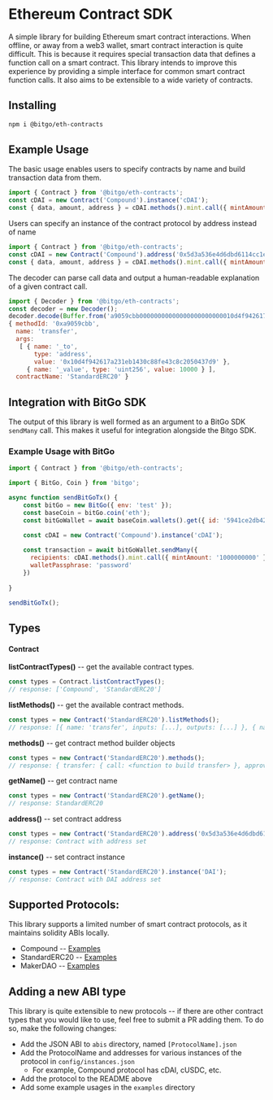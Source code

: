 # Ethereum Contract SDK

A simple library for building Ethereum smart contract interactions. When offline, or away from a web3 wallet, smart 
contract interaction is quite difficult. This is because it requires special transaction data that defines 
a function call on a smart contract. This library intends to improve this experience by providing a simple interface
for common smart contract function calls. It also aims to be extensible to a wide variety of contracts.

## Installing

```bash
npm i @bitgo/eth-contracts
```

## Example Usage


The basic usage enables users to specify contracts by name and build transaction data from them.
```js
import { Contract } from '@bitgo/eth-contracts';
const cDAI = new Contract('Compound').instance('cDAI');
const { data, amount, address } = cDAI.methods().mint.call({ mintAmount: '1000000000' });
```

Users can specify an instance of the contract protocol by address instead of name
```js
import { Contract } from '@bitgo/eth-contracts';
const cDAI = new Contract('Compound').address('0x5d3a536e4d6dbd6114cc1ead35777bab948e3643');
const { data, amount, address } = cDAI.methods().mint.call({ mintAmount: '1000000000' });
```

The decoder can parse call data and output a human-readable explanation of a given contract call.
```js
import { Decoder } from '@bitgo/eth-contracts';
const decoder = new Decoder();
decoder.decode(Buffer.from('a9059cbb00000000000000000000000010d4f942617a231eb1430c88fe43c8c2050437d90000000000000000000000000000000000000000000000000000000000002710', 'hex'));
{ methodId: '0xa9059cbb',
  name: 'transfer',
  args:
   [ { name: '_to',
       type: 'address',
       value: '0x10d4f942617a231eb1430c88fe43c8c2050437d9' },
     { name: '_value', type: 'uint256', value: 10000 } ],
  contractName: 'StandardERC20' }
```


## Integration with BitGo SDK

The output of this library is well formed as an argument to a BitGo SDK `sendMany` call. This makes it useful for 
integration alongside the Bitgo SDK.

### Example Usage with BitGo

```js
import { Contract } from '@bitgo/eth-contracts';

import { BitGo, Coin } from 'bitgo';

async function sendBitGoTx() {
    const bitGo = new BitGo({ env: 'test' });
    const baseCoin = bitGo.coin('eth');
    const bitGoWallet = await baseCoin.wallets().get({ id: '5941ce2db42fcbc70717e5a898fd1595' });

    const cDAI = new Contract('Compound').instance('cDAI');
    
    const transaction = await bitGoWallet.sendMany({
      recipients: cDAI.methods().mint.call({ mintAmount: '1000000000' }),
      walletPassphrase: 'password'
    })
      
}

sendBitGoTx();
```

## Types

#### Contract
**listContractTypes()** -- get the available contract types.
```js
const types = Contract.listContractTypes();
// response: ['Compound', 'StandardERC20']
```

**listMethods()** -- get the available contract methods.
```js
const types = new Contract('StandardERC20').listMethods();
// response: [{ name: 'transfer', inputs: [...], outputs: [...] }, { name: 'approve', ... }]
```

**methods()** -- get contract method builder objects
```js
const types = new Contract('StandardERC20').methods();
// response: { transfer: { call: <function to build transfer> }, approve: { call: <function to build approve> } }
```

**getName()** -- get contract name
```js
const types = new Contract('StandardERC20').getName();
// response: StandardERC20
```

**address()** -- set contract address
```js
const types = new Contract('StandardERC20').address('0x5d3a536e4d6dbd6114cc1ead35777bab948e3643');
// response: Contract with address set
```

**instance()** -- set contract instance
```js
const types = new Contract('StandardERC20').instance('DAI');
// response: Contract with DAI address set
```

## Supported Protocols:

This library supports a limited number of smart contract protocols, as it maintains solidity ABIs locally. 
- Compound -- [Examples](./examples/Compound)
- StandardERC20 -- [Examples](./examples/StandardERC20)
- MakerDAO -- [Examples](./examples/MakerDAO)

## Adding a new ABI type
This library is quite extensible to new protocols -- if there are other contract types that you would like to use, 
feel free to submit a PR adding them. To do so, make the following changes:
- Add the JSON ABI to `abis` directory, named `[ProtocolName].json`
- Add the ProtocolName and addresses for various instances of the protocol in `config/instances.json`
    - For example, Compound protocol has cDAI, cUSDC, etc.
- Add the protocol to the README above
- Add some example usages in the `examples` directory
